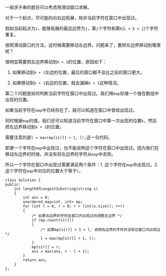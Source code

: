 一般求子串的题目可以考虑用滑动窗口求解。

对于一个起点，尽可能的向右边拓展，除非当前字符在窗口中出现过。

假如当前起点为`i`，能够拓展的最远边界为`j`，第`j`个字符和第`k`(`i < k < j`)个字符重复。

按照滑动窗口的方法，这时候需要移动左边界。问题来了，要把左边界移动到哪里呢？

很明显需要把左边界移动到`k + 1`的位置，原因如下：

1. 如果移动到`k + 1`左边的位置，最后的窗口都不会比之前的窗口更大。

2. 如果移动到`k + 1`右边的位置，就会漏掉`k + 1`这种情况。

第二个问题是如何判断当前字符在窗口中出现过。我们用`map`存储一个值在数组中出现的位置。

如果当前字符在`map`中已经存在了，就可以知道在窗口中曾经出现过。

同时根据`map`的值，我们还可以知道当前字符在窗口中第一次出现的位置`k`，然后把左边界移动到`k + 1`的位置。

需要注意的是`l = max(mp[s[r]] + 1, l);`这一句代码。

即便一个字符在`map`中出现过，也不能说明这个字符在窗口中出现过。因为我们在移动左边界的时候，并没有将左边界的字符从`map`中去除。

所以一个字符在窗口中出现过需要满足两个条件：1. 这个字符在`map`中出现过。2. 这个字符在`map`中对应的位置大于等于`l`。

```
class Solution {
public:
    int lengthOfLongestSubstring(string s)
    {
        int ans = 0;
        unordered_map<int, int> mp;
        for (int l = 0, r = 0; r < (int)s.size(); ++r)
        {
            /* 如果右边界的字符在窗口内出现过则调整左边界 */
            if (mp.count(s[r]))
            {
                /* 如果mp[s[r]] + 1 < l, 说明右边界的字符并没有在窗口内出现过 */
                l = max(mp[s[r]] + 1, l);
            }
            mp[s[r]] = r;
            ans = max(ans, r - l + 1);
        }
        return ans;
    }
};
```
